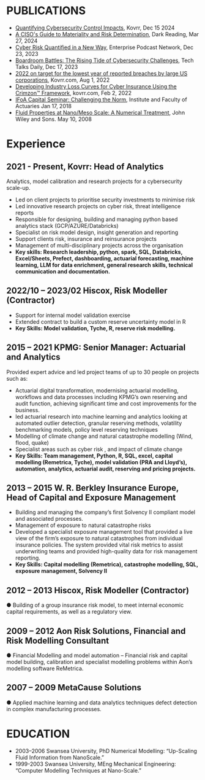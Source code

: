 # PUBLICATIONS
- [Quantifying Cybersecurity Control Impacts](https://www.kovrr.com/reports/quantifying-cybersecurity-control-impacts), Kovrr, Dec 15 2024
- [A CISO's Guide to Materiality and Risk Determination](https://www.darkreading.com/cyber-risk/a-ciso-s-guide-to-materiality-and-risk-determination), Dark Reading, Mar 27, 2024
- [Cyber Risk Quantified in a New Way](https://epodcastnetwork.com/cyber-risk-quantified-in-a-new-way/), Enterprise Podcast Network, Dec 23, 2023
- [Boardroom Battles: The Rising Tide of Cybersecurity Challenges](https://www.ciowatercooler.co.uk/podcast/boardroom-battles-the-rising-tide-of-cybersecurity-challenges/), Tech Talks Daily, Dec 17, 2023
- [2022 on target for the lowest year of reported breaches by large US corporations](https://www.kovrr.com/reports/2022-seems-to-be-on-target-for-the-lowest-year-of-reported-breaches-by-large-us-corporations), Kovrr.com,  Aug 1, 2022
- [Developing Industry Loss Curves for Cyber Insurance Using the Crimzon™ Framework](https://www.kovrr.com/blog-post/developing-industry-loss-curves-for-cyber-insurance-using-the-crimzon-tm-framework), kovrr.com, Feb 2, 2022
- [IFoA Capital Seminar: Challenging the Norm](https://www.actuaries.org.uk/system/files/field/document/Challenging%20the%20Norm%20DunkerleyDyson.pdf), Institute and Faculty of Actuaries Jan 17, 2018
- [Fluid Properties at Nano/Meso Scale: A Numerical Treatment](https://onlinelibrary.wiley.com/doi/book/10.1002/9780470697382), John Wiley and Sons. May 10, 2008

# Experience 
## 2021 - Present, Kovrr: Head of Analytics
Analytics, model calibration and research projects for a cybersecurity scale-up.
- Led on client projects to prioritise security investments to minimise risk
- Led innovative research projects on cyber risk, threat intelligence reports
- Responsible for designing, building and managing python based analytics stack (GCP/AZURE/Databricks)
- Specialist on risk model design, insight generation and reporting
- Support clients risk, insurance and reinsurance projects
- Management of multi-disciplinary projects across the organisation
- **Key skills: Research leadership, python, spark, SQL, Databricks, Excel/Sheets, Prefect, dashboarding, actuarial forecasting, machine learning, LLM for data enrichment, general research skills, technical
communication and documentation.**

## 2022/10 – 2023/02 Hiscox, Risk Modeller (Contractor)
- Support for internal model validation exercise
- Extended contract to build a custom reserve uncertainty model in R
- **Key Skills: Model validation, Tyche, R, reserve risk modelling.**

## 2015 – 2021 KPMG: Senior Manager: Actuarial and Analytics
Provided expert advice and led project teams of up to 30 people on projects such as:
- Actuarial digital transformation, modernising actuarial modelling, workflows and data processes including KPMG’s own reserving and audit function, achieving significant time and cost improvements for the business.
- led actuarial research into machine learning and analytics looking at automated outlier detection, granular reserving methods, volatility benchmarking models, policy level reserving techniques
- Modelling of climate change and natural catastrophe modelling (Wind, flood, quake)
- Specialist areas such as cyber risk , and impact of climate change
- **Key Skills: Team management, Python, R, SQL, excel, capital modelling (Remetrica, Tyche), model validation (PRA and Lloyd’s), automation, analytics, actuarial audit, reserving and pricing projects.**

## 2013 – 2015 W. R. Berkley Insurance Europe, Head of Capital and Exposure Management
- Building and managing the company’s first Solvency II compliant model and associated processes.
- Management of exposure to natural catastrophe risks
- Developed a specialist exposure management tool that provided a live view of the firm’s exposure to natural catastrophes from individual insurance policies. The system provided vital risk metrics to assist underwriting teams and provided high-quality data for risk management reporting.
- **Key Skills: Capital modelling (Remetrica), catastrophe modelling, SQL, exposure management, Solvency II**

## 2012 – 2013 Hiscox, Risk Modeller (Contractor)
● Building of a group insurance risk model, to meet internal economic capital requirements, as well as a regulatory view.

## 2009 – 2012 Aon Risk Solutions, Financial and Risk Modelling Consultant
● Financial Modelling and model automation – Financial risk and capital model building, calibration and specialist modelling problems within Aon’s modelling software ReMetrica.

## 2007 – 2009 MetaCause Solutions
● Applied machine learning and data analytics techniques defect detection in complex manufacturing processes.

# EDUCATION
- 2003–2006 Swansea University, PhD Numerical Modelling: “Up-Scaling Fluid Information from NanoScale.”
- 1999-2003 Swansea University, MEng Mechanical Engineering: “Computer Modelling Techniques at Nano-Scale.”


